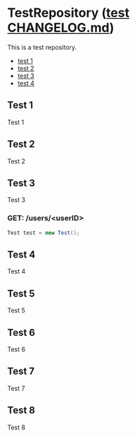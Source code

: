 # TestRepository ([test CHANGELOG.md](https://github.com/SCHREDDO/TestRepository/blob/master/README.md))
This is a test repository.

- [test 1](#test-1)
- [test 2](./README.md#test-2)
- [test 3](#test-3)
- [test 4](#test-4)

## Test 1
Test 1

## Test 2
Test 2

## Test 3
Test 3

### GET: /users/\<userID\>

```java
Test test = new Test();
```

## Test 4
Test 4

## Test 5
Test 5

## Test 6
Test 6

## Test 7
Test 7

## Test 8
Test 8
